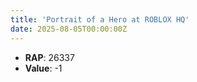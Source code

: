 ```yaml
---
title: 'Portrait of a Hero at ROBLOX HQ'
date: 2025-08-05T00:00:00Z
---
```

- **RAP**: 26337
- **Value**: -1
